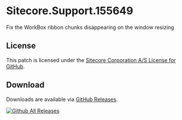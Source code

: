 # Sitecore.Support.155649
Fix the WorkBox ribbon chunks disappearing on the window resizing

## License  
This patch is licensed under the [Sitecore Corporation A/S License for GitHub](https://github.com/sitecoresupport/Sitecore.Support.155649/blob/master/LICENSE).  

## Download  
Downloads are available via [GitHub Releases](https://github.com/sitecoresupport/Sitecore.Support.155649/releases).  

[![Github All Releases](https://img.shields.io/github/downloads/SitecoreSupport/Sitecore.Support.155649/total.svg)](https://github.com/SitecoreSupport/Sitecore.Support.155649/releases)
